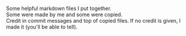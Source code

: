 Some helpful markdown files I put together. <br>
Some were made by me and some were copied.  <br>
Credit in commit messages and top of copied files. If no credit is given, I made it (you'll be able to tell).
